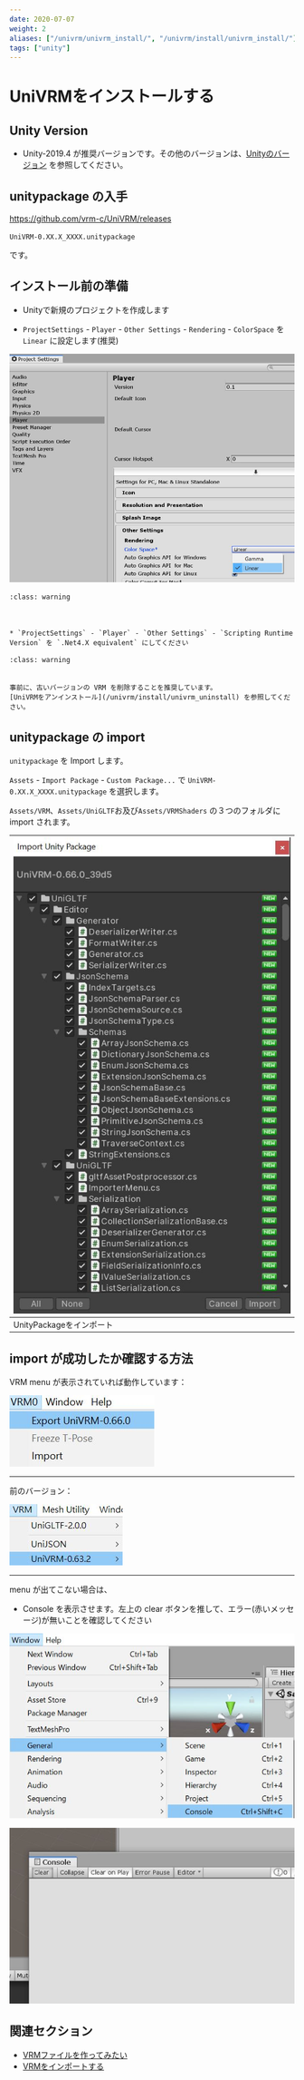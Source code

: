 ```yaml
---
date: 2020-07-07
weight: 2
aliases: ["/univrm/univrm_install/", "/univrm/install/univrm_install/"]
tags: ["unity"]
---
```


# UniVRMをインストールする

## Unity Version

* Unity-2019.4 が推奨バージョンです。その他のバージョンは、[Unityのバージョン](/univrm/install/unity_version) を参照してください。

## unitypackage の入手

https://github.com/vrm-c/UniVRM/releases

`UniVRM-0.XX.X_XXXX.unitypackage`

です。

## インストール前の準備

* Unityで新規のプロジェクトを作成します

* `ProjectSettings` - `Player` - `Other Settings` - `Rendering` - `ColorSpace` を `Linear` に設定します(推奨)

![linear setting](/_static/images/vrm/linear_setting.jpg)

```{admonition} Unity-2018.3, Unity-2018.4, Unity-2019.1 で作業する場合
:class: warning



* `ProjectSettings` - `Player` - `Other Settings` - `Scripting Runtime Version` を `.Net4.X equivalent` にしてください

```


```{admonition} 既存のプロジェクト
:class: warning


事前に、古いバージョンの VRM を削除することを推奨しています。
[UniVRMをアンインストール](/univrm/install/univrm_uninstall) を参照してください。

```



## unitypackage の import

`unitypackage` を Import します。

`Assets` - `Import Package` - `Custom Package...` で `UniVRM-0.XX.X_XXXX.unitypackage` を選択します。

`Assets/VRM`、`Assets/UniGLTF`お及び`Assets/VRMShaders` の３つのフォルダに import されます。

| ![package_import](/_static/images/vrm/package_import.jpg) |
|-----------------------------------------------------------|
| UnityPackageをインポート                                  |

## import が成功したか確認する方法

VRM menu が表示されていれば動作しています：

![vrm menu](/_static/images/vrm/vrm_menu.jpg)
<hr>

前のバージョン：

![vrm menu old](/_static/images/vrm/vrm_menu_old.jpg)
<hr>

menu が出てこない場合は、

* Console を表示させます。左上の clear ボタンを推して、エラー(赤いメッセージ)が無いことを確認してください

![show console](/_static/images/vrm/show_console.jpg)

![clear console](/_static/images/vrm/clear_console.jpg)

## 関連セクション

- [VRMファイルを作ってみたい](/vrm/how_to_make_vrm/index)
- [VRMをインポートする](/univrm/import/univrm_import)
